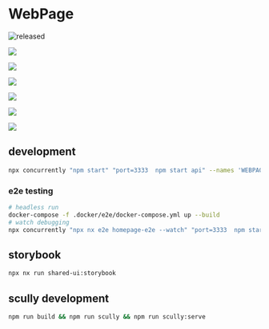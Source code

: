 # WebPage

![released](https://github.com/MSakamaki/scully-homepage/workflows/Deploy%20to%20Firebase%20Hosting%20on%20merge/badge.svg)

[![](https://img.shields.io/badge/AccessTo-BLOG-blue)](https://wot.mihirogi.org/)

[![](https://img.shields.io/badge/AccessTo-LightHouseServer-blue)](https://still-island-43535.herokuapp.com/app/projects/scully-homepage/dashboard)

[![](https://img.shields.io/badge/AccessTo-SearchConsole-blue)](https://search.google.com/search-console?resource_id=sc-domain%3Awot.mihirogi.org&hl=ja)

[![](https://img.shields.io/badge/AccessTo-GoogleAnalytics-blue)](https://analytics.google.com/analytics/web/?authuser=0#/p249130219/reports/defaulthome?params=_u..nav%3Ddefault)

[![](https://img.shields.io/badge/AccessTo-Firebase-FFCA28)](https://console.firebase.google.com/u/0/project/scully-homepage-5df8c/overview)

[![](https://img.shields.io/badge/AccessTo-GitHub-4078c0)](https://github.com/MSakamaki/scully-homepage)

## development

```sh
npx concurrently "npm start" "port=3333  npm start api" --names 'WEBPAGE,API'
```

### e2e testing

```sh
# headless run
docker-compose -f .docker/e2e/docker-compose.yml up --build
# watch debugging
npx concurrently "npx nx e2e homepage-e2e --watch" "port=3333  npm start api" --names 'E2E,API'
```

## storybook

```sh
npx nx run shared-ui:storybook
```

## scully development

```sh
npm run build && npm run scully && npm run scully:serve
```
